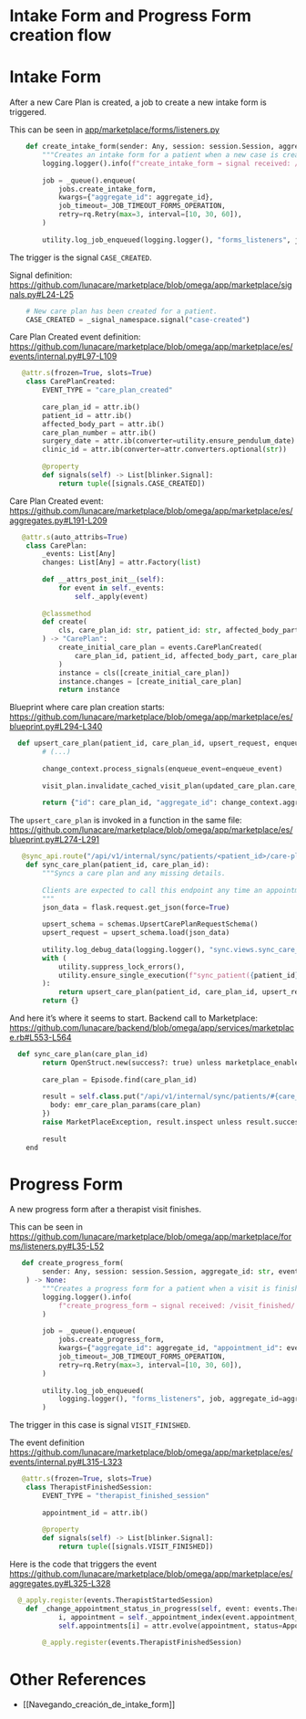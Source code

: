 # Intake Form and Progress Form creation flow

# Intake Form

After a new Care Plan is created, a job to create a new intake form is triggered.

This can be seen in [app/marketplace/forms/listeners.py](https://github.com/lunacare/marketplace/blob/omega/app/marketplace/forms/listeners.py#L21-L32)

```python
    def create_intake_form(sender: Any, session: session.Session, aggregate_id: str, **extra: dict) -> None:
        """Creates an intake form for a patient when a new case is created."""
        logging.logger().info(f"create_intake_form → signal received: /case_created/ for aggregate {aggregate_id}")
    
        job = _queue().enqueue(
            jobs.create_intake_form,
            kwargs={"aggregate_id": aggregate_id},
            job_timeout=_JOB_TIMEOUT_FORMS_OPERATION,
            retry=rq.Retry(max=3, interval=[10, 30, 60]),
        )
    
        utility.log_job_enqueued(logging.logger(), "forms_listeners", job, aggregate_id=aggregate_id)
```

The trigger is the signal `CASE_CREATED`.

Signal definition: https://github.com/lunacare/marketplace/blob/omega/app/marketplace/signals.py#L24-L25

```python
    # New care plan has been created for a patient.
    CASE_CREATED = _signal_namespace.signal("case-created")
```

Care Plan Created event definition: https://github.com/lunacare/marketplace/blob/omega/app/marketplace/es/events/internal.py#L97-L109

```python
   @attr.s(frozen=True, slots=True)
    class CarePlanCreated:
        EVENT_TYPE = "care_plan_created"
    
        care_plan_id = attr.ib()
        patient_id = attr.ib()
        affected_body_part = attr.ib()
        care_plan_number = attr.ib()
        surgery_date = attr.ib(converter=utility.ensure_pendulum_date)
        clinic_id = attr.ib(converter=attr.converters.optional(str))
    
        @property
        def signals(self) -> List[blinker.Signal]:
            return tuple([signals.CASE_CREATED])
```

Care Plan Created event: https://github.com/lunacare/marketplace/blob/omega/app/marketplace/es/aggregates.py#L191-L209

```python
   @attr.s(auto_attribs=True)
    class CarePlan:
        _events: List[Any]
        changes: List[Any] = attr.Factory(list)
    
        def __attrs_post_init__(self):
            for event in self._events:
                self._apply(event)
    
        @classmethod
        def create(
            cls, care_plan_id: str, patient_id: str, affected_body_part: str, care_plan_number: int, surgery_date: pendulum.Date, clinic_id: int
        ) -> "CarePlan":
            create_initial_care_plan = events.CarePlanCreated(
                care_plan_id, patient_id, affected_body_part, care_plan_number, surgery_date, clinic_id
            )
            instance = cls([create_initial_care_plan])
            instance.changes = [create_initial_care_plan]
            return instance
```

Blueprint where care plan creation starts: https://github.com/lunacare/marketplace/blob/omega/app/marketplace/es/blueprint.py#L294-L340

```python
  def upsert_care_plan(patient_id, care_plan_id, upsert_request, enqueue_event=True):
        # (...)
    
        change_context.process_signals(enqueue_event=enqueue_event)
    
        visit_plan.invalidate_cached_visit_plan(updated_care_plan.care_plan_id)
    
        return {"id": care_plan_id, "aggregate_id": change_context.aggregate_id}
```

The `upsert_care_plan` is invoked in a function in the same file: https://github.com/lunacare/marketplace/blob/omega/app/marketplace/es/blueprint.py#L274-L291

```python
   @sync_api.route("/api/v1/internal/sync/patients/<patient_id>/care-plans/<care_plan_id>", methods=["PUT"])
    def sync_care_plan(patient_id, care_plan_id):
        """Syncs a care plan and any missing details.
    
        Clients are expected to call this endpoint any time an appointment action is performed (new, updated, or cancelled).
        """
        json_data = flask.request.get_json(force=True)
    
        upsert_schema = schemas.UpsertCarePlanRequestSchema()
        upsert_request = upsert_schema.load(json_data)
    
        utility.log_debug_data(logging.logger(), "sync.views.sync_care_plan", "request", json_data)
        with (
            utility.suppress_lock_errors(),
            utility.ensure_single_execution(f"sync_patient({patient_id})"),
        ):
            return upsert_care_plan(patient_id, care_plan_id, upsert_request, enqueue_event=json_data.get("enqueue_event", True))
        return {}
```

And here it’s where it seems to start. Backend call to Marketplace: https://github.com/lunacare/backend/blob/omega/app/services/marketplace.rb#L553-L564

```python
  def sync_care_plan(care_plan_id)
        return OpenStruct.new(success?: true) unless marketplace_enabled?
    
        care_plan = Episode.find(care_plan_id)
    
        result = self.class.put("/api/v1/internal/sync/patients/#{care_plan.patient_id}/care-plans/#{care_plan.id}", {
          body: emr_care_plan_params(care_plan)
        })
        raise MarketPlaceException, result.inspect unless result.success?
    
        result
    end
```


# Progress Form

A new progress form after a therapist visit finishes.

This can be seen in https://github.com/lunacare/marketplace/blob/omega/app/marketplace/forms/listeners.py#L35-L52

```python
   def create_progress_form(
        sender: Any, session: session.Session, aggregate_id: str, event: events.TherapistStartedSession, **extra: dict
    ) -> None:
        """Creates a progress form for a patient when a visit is finished."""
        logging.logger().info(
            f"create_progress_form → signal received: /visit_finished/ for appointment {event.appointment_id} / aggregate {aggregate_id}"
        )
    
        job = _queue().enqueue(
            jobs.create_progress_form,
            kwargs={"aggregate_id": aggregate_id, "appointment_id": event.appointment_id},
            job_timeout=_JOB_TIMEOUT_FORMS_OPERATION,
            retry=rq.Retry(max=3, interval=[10, 30, 60]),
        )
    
        utility.log_job_enqueued(
            logging.logger(), "forms_listeners", job, aggregate_id=aggregate_id, appointment_id=event.appointment_id, final="false"
        )
```

The trigger in this case is signal `VISIT_FINISHED`.

The event definition https://github.com/lunacare/marketplace/blob/omega/app/marketplace/es/events/internal.py#L315-L323

```python
   @attr.s(frozen=True, slots=True)
    class TherapistFinishedSession:
        EVENT_TYPE = "therapist_finished_session"
    
        appointment_id = attr.ib()
    
        @property
        def signals(self) -> List[blinker.Signal]:
            return tuple([signals.VISIT_FINISHED])
```

Here is the code that triggers the event https://github.com/lunacare/marketplace/blob/omega/app/marketplace/es/aggregates.py#L325-L328

```python
  @_apply.register(events.TherapistStartedSession)
    def _change_appointment_status_in_progress(self, event: events.TherapistStartedSession) -> None:
            i, appointment = self._appointment_index(event.appointment_id)
            self.appointments[i] = attr.evolve(appointment, status=AppointmentStatus.THERAPIST_STARTED)
    
        @_apply.register(events.TherapistFinishedSession)
```


# Other References

- [[Navegando_creación_de_intake_form]]